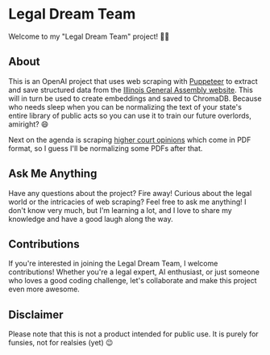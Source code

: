 # Legal Dream Team

Welcome to my "Legal Dream Team" project! 🤖💼

## About

This is an OpenAI project that uses web scraping with [Puppeteer](https://pptr.dev/) to extract and save structured data from the [Illinois General Assembly website](https://www.ilga.gov/legislation/ilcs/ilcs.asp). This will in turn be used to create embeddings and saved to ChromaDB. Because who needs sleep when you can be normalizing the text of your state's entire library of public acts so you can use it to train our future overlords, amiright? 😄

Next on the agenda is scraping [higher court opinions](https://www.illinoiscourts.gov/top-level-opinions/) which come in PDF format, so I guess I'll be normalizing some PDFs after that.

## Ask Me Anything

Have any questions about the project? Fire away! Curious about the legal world or the intricacies of web scraping? Feel free to ask me anything! I don't know very much, but I'm learning a lot, and I love to share my knowledge and have a good laugh along the way.

## Contributions

If you're interested in joining the Legal Dream Team, I welcome contributions! Whether you're a legal expert, AI enthusiast, or just someone who loves a good coding challenge, let's collaborate and make this project even more awesome.

## Disclaimer

Please note that this is not a product intended for public use. It is purely for funsies, not for realsies (yet) 😉